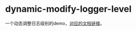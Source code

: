 # dynamic-modify-logger-level

一个动态调整日志级别的demo，[对应的文档链接](https://blog.jiaojinxin.top/2023/05/24/%E7%AC%94%E8%AE%B0/%E6%97%A5%E5%BF%97/%E5%8A%A8%E6%80%81%E8%B0%83%E6%95%B4%E6%97%A5%E5%BF%97%E7%BA%A7%E5%88%AB/)。

